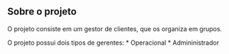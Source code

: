 ## Sobre o projeto

O projeto consiste em um gestor de clientes, que os organiza em grupos.

O projeto possui dois tipos de gerentes:
    * Operacional
    * Admininistrador

